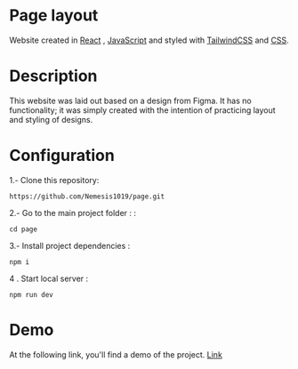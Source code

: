 # Page layout

Website created in [React](https://es.react.dev/) , [JavaScript](https://developer.mozilla.org/es/docs/Web/JavaScript) and styled with [TailwindCSS](https://tailwindcss.com/) and [CSS](https://developer.mozilla.org/en-US/docs/Web/CSS). 


#  Description
This website was laid out based on a design from Figma. It has no functionality; it was simply created with the intention of practicing layout and styling of designs.


# Configuration

1.- Clone this repository:
 
	https://github.com/Nemesis1019/page.git

  
2.- Go to the main project folder : :

    cd page

3.- Install project dependencies :

    npm i

4 . Start local server :

    npm run dev


# Demo
At the following link, you'll find a demo of the project.
[Link](https://page-8tyqgq35u-nemesis1019s-projects.vercel.app/home)

